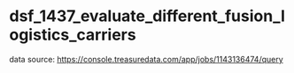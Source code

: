 # dsf_1437_evaluate_different_fusion_logistics_carriers

data source: https://console.treasuredata.com/app/jobs/1143136474/query
